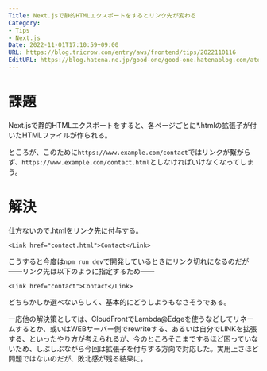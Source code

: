 ```yaml
---
Title: Next.jsで静的HTMLエクスポートをするとリンク先が変わる
Category:
- Tips
- Next.js
Date: 2022-11-01T17:10:59+09:00
URL: https://blog.tricrow.com/entry/aws/frontend/tips/2022110116
EditURL: https://blog.hatena.ne.jp/good-one/good-one.hatenablog.com/atom/entry/4207112889932747885
---
```


# 課題

Next.jsで静的HTMLエクスポートをすると、各ページごとに*.htmlの拡張子が付いたHTMLファイルが作られる。

ところが、このために`https://www.example.com/contact`ではリンクが繋がらず、`https://www.example.com/contact.html`としなければいけなくなってしまう。


# 解決

仕方ないので.htmlをリンク先に付与する。

    <Link href="contact.html">Contact</Link>

こうすると今度は`npm run dev`で開発しているときにリンク切れになるのだが――リンク先は以下のように指定するため――

    <Link href="contact">Contact</Link>

どちらかしか選べないらしく、基本的にどうしようもなさそうである。

一応他の解決策としては、CloudFrontでLambda@Edgeを使うなどしてリネームするとか、或いはWEBサーバー側でrewriteする、あるいは自分でLINKを拡張する、といったやり方が考えられるが、今のところそこまでするほど困っていないため、しぶしぶながら今回は拡張子を付与する方向で対応した。実用上さほど問題ではないのだが、敗北感が残る結果に。
